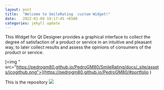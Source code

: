 ```yaml
---
layout: post
title:  "Welcome to SmileRating  custom Widget!"
date:   2022-01-09 19:17:45 +0100
categories: jekyll update
---
```

This Widget for Qt Designer provides a graphical interface to collect the degree of satisfaction of a product or service in an intuitive and pleasant way, to later collect results and assess the opinions of consumers of the product or service.

[<img  " src="https://pedrogm80.github.io/PedroGM80/SmileRating/docs/_site/assets/icogithub.png">](https://pedrogm80.github.io/PedroGM80/#portfolio )

This is the repository 
[<img src="https://cdn-icons-png.flaticon.com/512/25/25231.png">](https://github.com/PedroGM80/SmileRating.git)
